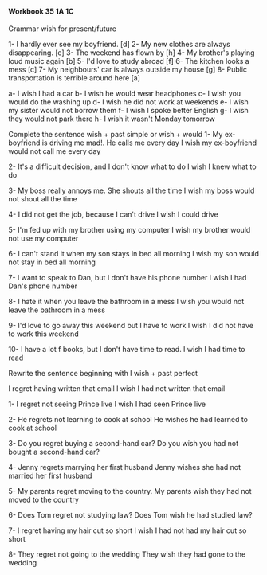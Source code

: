 #### Workbook 35 1A 1C

Grammar wish for present/future

1- I hardly ever see my boyfriend. [d]
2- My new clothes are always disappearing. [e]
3- The weekend has flown by [h]
4- My brother's playing loud music again [b]
5- I'd love to study abroad [f]
6- The kitchen looks a mess [c]
7- My neighbours' car is always outside my house [g]
8- Public transportation is terrible around here [a]

a- I wish I had a car
b- I wish he would wear headphones
c- I wish you would do the washing up
d- I wish he did not work at weekends
e- I wish my sister would not borrow them
f- I wish I spoke better English
g- I wish they would not park there
h- I wish it wasn't Monday tomorrow

Complete the sentence wish + past simple or wish + would
1- My ex-boyfriend is driving me mad!. He calls me every day
I wish my ex-boyfriend would not call me every day

2- It's a difficult decision, and I don't know what to do
I wish I knew what to do

3- My boss really annoys me. She shouts all the time
I wish my boss would not shout all the time

4- I did not get the job, because I can't drive
I wish I could drive

5- I'm fed up with my brother using my computer
I wish my brother would not use my computer

6- I can't stand it when my son stays in bed all morning
I wish my son would not stay in bed all morning

7- I want to speak to Dan, but I don't have his phone number
I wish I had Dan's phone number

8- I hate it when you leave the bathroom in a mess
I wish you would not leave the bathroom in a mess

9- I'd love to go away this weekend but I have to work 
I wish I did not have to work this weekend

10- I have a lot f books, but I don't have time to read.
I wish I had time to read

Rewrite the sentence beginning with I wish + past perfect

I regret having written that email
I wish I had not written that email

1- I regret not seeing Prince live
I wish I had seen Prince live

2- He regrets not learning to cook at school
He wishes he had learned to cook at school

3- Do you regret buying a second-hand car?
Do you wish you had not bought a second-hand car?

4- Jenny regrets marrying her first husband
Jenny wishes she had not married her first husband

5- My parents regret moving to the country.
My parents wish they had not moved to the country

6- Does Tom regret not studying law?
Does Tom wish he had studied law?

7- I regret having my hair cut so short
I wish I had not had my hair cut so short

8- They regret not going to the wedding
They wish they had gone to the wedding
